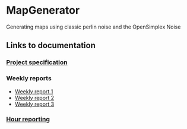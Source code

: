 # MapGenerator
Generating maps using classic perlin noise and the OpenSimplex Noise

## Links to documentation  

### [Project specification](https://github.com/uberballo/MapGenerator/blob/master/documentation/ProjectSpecification.md)  

### Weekly reports  

* [Weekly report 1](https://github.com/uberballo/MapGenerator/blob/master/documentation/Weekly_report_1.md)  
* [Weekly report 2](https://github.com/uberballo/MapGenerator/blob/master/documentation/Weekly_report_2.md)
* [Weekly report 3](https://github.com/uberballo/MapGenerator/blob/master/documentation/Weekly_report_3.md)

### [Hour reporting](https://github.com/uberballo/MapGenerator/blob/master/documentation/hour_report.md)
